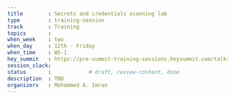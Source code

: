 ```yaml
---
title        : Secrets and credentials scanning lab
type         : training-session
track        : Training
topics       : 
when_week    : two
when_day     : 12th - Friday
when_time    : WS-1
hey_summit   : https://pre-summit-training-sessions.heysummit.com/talks/secrets-and-credentials-scanning-lab/
session_slack:
status       :            # draft, review-content, done
description  : TBD
organizers   : Mohammed A. Imran
---
```


### 